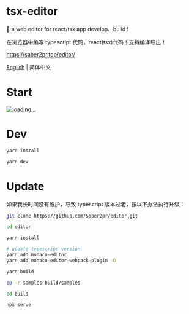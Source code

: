 # tsx-editor

🌊 a web editor for react/tsx app develop、build !

在浏览器中编写 typescript 代码，react(tsx)代码！支持编译导出！

https://saber2pr.top/editor/

[English]((https://github.com/Saber2pr/editor/blob/master/README-zh_CN.md)) | 简体中文

# Start

[![loading...](https://fronted-tsx-developer.github.io/samples/other/tsx-editor.webp)](https://fronted-tsx-developer.github.io/tsx-editor-online/)

# Dev

```bash
yarn install

yarn dev
```

# Update

如果我长时间没有维护，导致 typescript 版本过老，按以下办法执行升级：

```bash
git clone https://github.com/Saber2pr/editor.git

cd editor

yarn install

# update typescript version
yarn add monaco-editor
yarn add monaco-editor-webpack-plugin -D

yarn build

cp -r samples build/samples

cd build

npx serve
```
